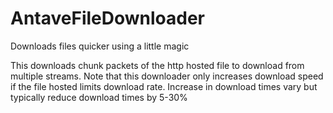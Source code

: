 # AntaveFileDownloader
Downloads files quicker using a little magic

This downloads chunk packets of the http hosted file to download from multiple streams.
Note that this downloader only increases download speed if the file hosted limits download rate.
Increase in download times vary but typically reduce download times by 5-30%
